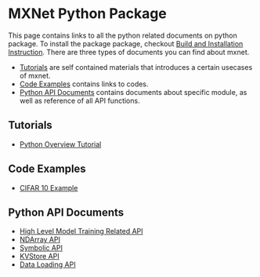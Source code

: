 MXNet Python Package
====================
This page contains links to all the python related documents on python package.
To install the package package, checkout [Build and Installation Instruction](../build.md).
There are three types of documents you can find about mxnet.

* [Tutorials](#tutorials) are self contained materials that introduces a certain usecases of mxnet.
* [Code Examples](#code-examples) contains links to codes.
* [Python API Documents](#python-api-documents) contains documents about specific module, as well as reference of all API functions.

Tutorials
---------
* [Python Overview Tutorial](tutorial.md)

Code Examples
-------------
* [CIFAR 10 Example](../../example/cifar10)

Python API Documents
--------------------
* [High Level Model Training Related API](model.md)
* [NDArray API](ndarray.md)
* [Symbolic API](symbol.md)
* [KVStore API](kvstore.md)
* [Data Loading API](io.md)